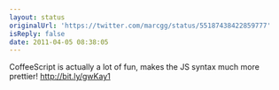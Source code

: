 ```yaml
---
layout: status
originalUrl: 'https://twitter.com/marcgg/status/55187438422859777'
isReply: false
date: 2011-04-05 08:38:05
---
```


CoffeeScript is actually a lot of fun, makes the JS syntax much  more prettier! http://bit.ly/gwKay1
